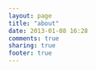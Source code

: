 ```yaml
---
layout: page
title: "about"
date: 2013-01-08 16:28
comments: true
sharing: true
footer: true
---
```

